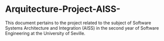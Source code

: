 # Arquitecture-Project-AISS-

This document pertains to the project related to the subject of Software Systems Architecture and Integration (AISS) in the second year of Software Engineering at the University of Seville.
